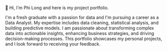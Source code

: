 👋 Hi, I'm Phi Long and here is my project portfolio.

I'm a fresh graduate with a passion for data and I'm pursuing a career as a Data Analyst. My expertise includes data cleaning, statistical analysis, and building predictive models. I am passionate about transforming complex data into actionable insights, enhancing business strategies, and driving decision-making processes. This portfolio showcases my personal projects, and I look forward to receiving your feedback.
